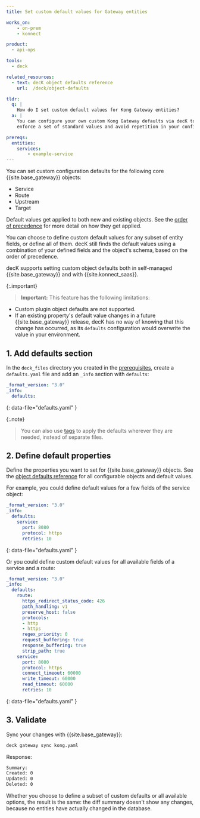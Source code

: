 ```yaml
---
title: Set custom default values for Gateway entities

works_on:
    - on-prem
    - konnect

product:
  - api-ops

tools:
  - deck

related_resources:
  - text: decK object defaults reference
    url:  /deck/object-defaults

tldr:
  q: |
    How do I set custom default values for Kong Gateway entities?
  a: |
    You can configure your own custom Kong Gateway defaults via decK to
    enforce a set of standard values and avoid repetition in your configuration.

prereqs:
  entities:
    services:
        - example-service
---
```



You can set custom configuration defaults for the following core
{{site.base_gateway}} objects:
- Service
- Route
- Upstream
- Target

Default values get applied to both new and existing objects. See the
[order of precedence](/deck/object-defaults/#value-order-of-precedence) for more detail on how they
get applied.

You can choose to define custom default values for any subset of entity fields,
or define all of them. decK still finds the default values using a
combination of your defined fields and the object's schema, based on the
order of precedence.

decK supports setting custom object defaults both in self-managed
{{site.base_gateway}} and with {{site.konnect_saas}}.

{:.important}
> **Important:** This feature has the following limitations:
* Custom plugin object defaults are not supported.
* If an existing property's default value changes in a future {{site.base_gateway}} release,
decK has no way of knowing that this change has occurred, as its `defaults`
configuration would overwrite the value in your environment.

## 1. Add defaults section

In the `deck_files` directory you created in the [prerequisites](#prerequisites), create a `defaults.yaml` file
and add an `_info` section with `defaults`:

```yaml
_format_version: "3.0"
_info:
  defaults:
```
{: data-file="defaults.yaml" }

{:.note}
> You can also use [tags](/deck/distributed-config/)
to apply the defaults wherever they are needed, instead of separate files.

## 2. Define default properties

Define the properties you want to set for {{site.base_gateway}} objects.
See the [object defaults reference](/deck/object-defaults) for all configurable objects and default values.

For example, you could define default values for a few fields of the
service object:

```yaml
_format_version: "3.0"
_info:
  defaults:
    service:
      port: 8080
      protocol: https
      retries: 10
```
{: data-file="defaults.yaml" }

Or you could define custom default values for all available fields of a service and a route:

```yaml
_format_version: "3.0"
_info:
  defaults:
    route:
      https_redirect_status_code: 426
      path_handling: v1
      preserve_host: false
      protocols:
      - http
      - https
      regex_priority: 0
      request_buffering: true
      response_buffering: true
      strip_path: true
    service:
      port: 8080
      protocol: https
      connect_timeout: 60000
      write_timeout: 60000
      read_timeout: 60000
      retries: 10
```
{: data-file="defaults.yaml" }

## 3. Validate

Sync your changes with {{site.base_gateway}}:

```sh
deck gateway sync kong.yaml
```

Response:
```sh
Summary:
Created: 0
Updated: 0
Deleted: 0
```

Whether you choose to define a subset of custom defaults or all available
options, the result is the same: the diff summary doesn't show any changes, 
because no entities have actually changed in the database.
